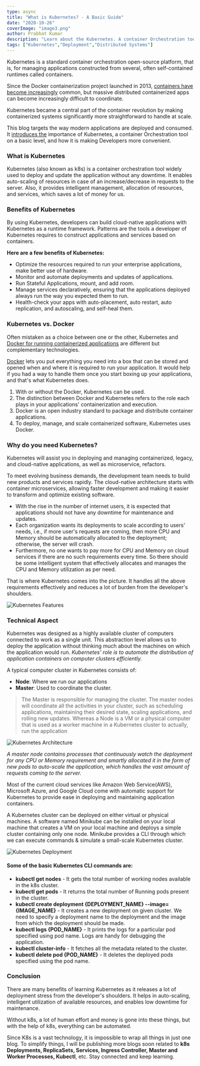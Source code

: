 ```yaml
---
type: async
title: "What is Kubernetes? - A Basic Guide"
date: "2020-10-26"
coverImage: "image3.png"
author: Prabhat Kumar
description: "Learn about the Kubernetes. A container Orchestration tool on a basic level, and how it is making the job of Developers simpler."
tags: ["Kubernetes","Deployment","Distributed Systems"]
---
```


Kubernetes is a standard container orchestration open-source platform, that is, for managing applications constructed from several, often self-contained runtimes called containers.

Since the Docker containerization project launched in 2013, [containers have become increasingly](/container-security-scanning/) common, but massive distributed containerized apps can become increasingly difficult to coordinate.

Kubernetes became a central part of the container revolution by making containerized systems significantly more straightforward to handle at scale.

This blog targets the way modern applications are deployed and consumed. It [introduces the](https://en.wikipedia.org/wiki/Kubernetes) importance of Kubernetes, a container Orchestration tool on a basic level, and how it is making Developers more convenient.

### What is Kubernetes

Kubernetes (also known as k8s) is a container orchestration tool widely used to deploy and update the application without any downtime. It enables auto-scaling of resources in case of an increase/decrease in requests to the server. 
Also, it provides intelligent management, allocation of resources, and services, which saves a lot of money for us.

### Benefits of Kubernetes

By using Kubernetes, developers can build cloud-native applications with Kubernetes as a runtime framework. Patterns are the tools a developer of Kubernetes requires to construct applications and services based on containers.

**Here are a few benefits of Kubernetes:**

- Optimize the resources required to run your enterprise applications, make better use of hardware.
- Monitor and automate deployments and updates of applications.
- Run Stateful Applications, mount, and add room.
- Manage services declaratively, ensuring that the applications deployed always run the way you expected them to run.
- Health-check your apps with auto-placement, auto restart, auto replication, and autoscaling, and self-heal them.

### Kubernetes vs. Docker

Often mistaken as a choice between one or the other, Kubernetes and [Docker for running containerized applications](/production-grade-development-using-docker-compose/) are different but complementary technologies.

[Docker](https://docs.docker.com/get-started/overview/) lets you put everything you need into a box that can be stored and opened when and where it is required to run your application. It would help if you had a way to handle them once you start boxing up your applications, and that's what Kubernetes does.

1. With or without the Docker, Kubernetes can be used.
2. The distinction between Docker and Kubernetes refers to the role each plays in your applications' containerization and execution.
3. Docker is an open industry standard to package and distribute container applications.
4. To deploy, manage, and scale containerized software, Kubernetes uses Docker.


### Why do you need Kubernetes?

Kubernetes will assist you in deploying and managing containerized, legacy, and cloud-native applications, as well as microservice, refactors.

To meet evolving business demands, the development team needs to build new products and services rapidly. The cloud-native architecture starts with container microservices, allowing faster development and making it easier to transform and optimize existing software.

- With the rise in the number of internet users, it is expected that applications should not have any downtime for maintenance and updates.
- Each organization wants its deployments to scale according to users' needs, i.e., if more user's requests are coming, then more CPU and Memory should be automatically allocated to the deployment; otherwise, the server will crash.
- Furthermore, no one wants to pay more for CPU and Memory on cloud services if there are no such requirements every time. So there should be some intelligent system that effectively allocates and manages the CPU and Memory utilization as per need.

That is where Kubernetes comes into the picture. It handles all the above requirements effectively and reduces a lot of burden from the developer's shoulders.

 
![Kubernetes Features](image2.png)

### Technical Aspect

Kubernetes was designed as a highly available cluster of computers connected to work as a single unit. This abstraction level allows us to deploy the application without thinking much about the machines on which the application would run. *Kubernetes' role is to automate the distribution of application containers on computer clusters efficiently.*  

A typical computer cluster in Kubernetes consists of:

- **Node**: Where we run our applications
- **Master**: Used to coordinate the cluster.

> The Master is responsible for managing the cluster. The master nodes will coordinate all the activities in your cluster, such as scheduling applications, maintaining their desired state, scaling applications, and rolling new updates. Whereas a Node is a VM or a physical computer that is used as a worker machine in a Kubernetes cluster to  actually, run the application 

![Kubernetes Architecture](image4.jpeg)

*A master node contains processes that continuously watch the deployment for any CPU or Memory requirement and smartly allocated it in the form of new pods to auto-scale the application, which handles the vast amount of requests coming to the server.*

Most of the current cloud services like Amazon Web Service(AWS), Microsoft Azure, and Google Cloud come with automatic support for Kubernetes to provide ease in deploying and maintaining application containers.

A Kubernetes cluster can be deployed on either virtual or physical machines. A software named Minikube can be installed on your local machine that creates a VM on your local machine and deploys a simple cluster containing only one node. 
Minikube provides a CLI through which we can execute commands & simulate a small-scale Kubernetes cluster.

![Kubernetes Deployment](image1.png)

#### Some of the basic Kubernetes CLI commands are:
- **kubectl get nodes** - It gets the total number of working nodes available in the k8s cluster.
- **kubectl get pods** - It returns the total number of Running pods present in the cluster.
- **kubectl create deployment {DEPLOYMENT_NAME} --image={IMAGE_NAME}**  - It creates a new deployment on given cluster. We need to specify a deployment name to the deployment and the image from which the deployment should be made.
- **kubectl logs {POD_NAME}** - It prints the logs for a particular pod specified using pod name. Logs are handy for debugging the application.
- **kubectl cluster-info** - It fetches all the metadata related to the cluster. 
- **kubectl delete pod {POD_NAME}** - It deletes the deployed pods specified using the pod name.

### Conclusion 
There are many benefits of learning Kubernetes as it releases a lot of deployment stress from the developer's shoulders. It helps in auto-scaling, intelligent utilization of available resources, and enables low downtime for maintenance. 

Without k8s, a lot of human effort and money is gone into these things, but with the help of k8s, everything can be automated.

Since K8s is a vast technology, it is impossible to wrap all things in just one blog. To simplify things, I will be publishing more blogs soon related to **k8s Deployments, ReplicaSets, Services, Ingress Controller, Master and Worker Processes, Kubectl**, etc. Stay connected and keep learning.
